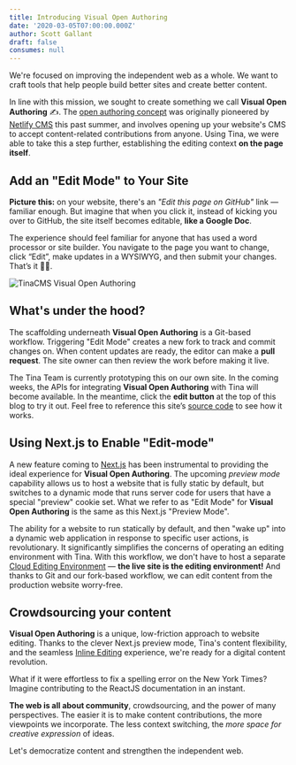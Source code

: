 ```yaml
---
title: Introducing Visual Open Authoring
date: '2020-03-05T07:00:00.000Z'
author: Scott Gallant
draft: false
consumes: null
---
```


We're focused on improving the independent web as a whole. We want to craft tools that help people build better sites and create better content.

In line with this mission, we sought to create something we call **Visual Open Authoring** ✍️. The [open authoring concept](https://css-tricks.com/netlify-cms-open-authoring/#article-header-id-0) was originally pioneered by [Netlify CMS](https://www.netlifycms.org/) this past summer, and involves opening up your website's CMS to accept content-related contributions from anyone. Using Tina, we were able to take this a step further, establishing the editing context **on the page itself**.

## Add an "Edit Mode" to Your Site

**Picture this:** on your website, there's an _"Edit this page on GitHub"_ link — familiar enough. But imagine that when you click it, instead of kicking you over to GitHub, the site itself becomes editable, **like a Google Doc**.

The experience should feel familiar for anyone that has used a word processor or site builder. You navigate to the page you want to change, click “Edit”, make updates in a WYSIWYG, and then submit your changes. That’s it 🧞‍♂️.

![TinaCMS Visual Open Authoring](/gif/open-auth.gif)

## What's under the hood?

The scaffolding underneath **Visual Open Authoring** is a Git-based workflow. Triggering "Edit Mode" creates a new fork to track and commit changes on. When content updates are ready, the editor can make a **pull request**. The site owner can then review the work before making it live.

The Tina Team is currently prototyping this on our own site. In the coming weeks, the APIs for integrating **Visual Open Authoring** with Tina will become available. In the meantime, click the **edit button** at the top of this blog to try it out. Feel free to reference this site’s [source code](https://github.com/tinacms/tinacms.org) to see how it works.

## Using Next.js to Enable "Edit-mode"

A new feature coming to [Next.js](https://nextjs.org) has been instrumental to providing the ideal experience for **Visual Open Authoring**. The upcoming _preview mode_ capability allows us to host a website that is fully static by default, but switches to a dynamic mode that runs server code for users that have a special "preview" cookie set. What we refer to as "Edit Mode" for **Visual Open Authoring** is the same as this Next.js "Preview Mode".

The ability for a website to run statically by default, and then "wake up" into a dynamic web application in response to specific user actions, is revolutionary. It significantly simplifies the concerns of operating an editing environment with Tina. With this workflow, we don't have to host a separate [Cloud Editing Environment](https://tinacms.org/blog/editing-on-the-cloud) &mdash; **the live site is the editing environment!** And thanks to Git and our fork-based workflow, we can edit content from the production website worry-free.

## Crowdsourcing your content

**Visual Open Authoring** is a unique, low-friction approach to website editing. Thanks to the clever Next.js preview mode, Tina's content flexibility, and the seamless [Inline Editing](https://tinacms.org/docs/inline-editing) experience, we're ready for a digital content revolution.

What if it were effortless to fix a spelling error on the New York Times? Imagine contributing to the ReactJS documentation in an instant.

**The web is all about community**, crowdsourcing, and the power of many perspectives. The easier it is to make content contributions, the more viewpoints we incorporate. The less context switching, the _more space for creative expression_ of ideas.

Let's democratize content and strengthen the independent web.

